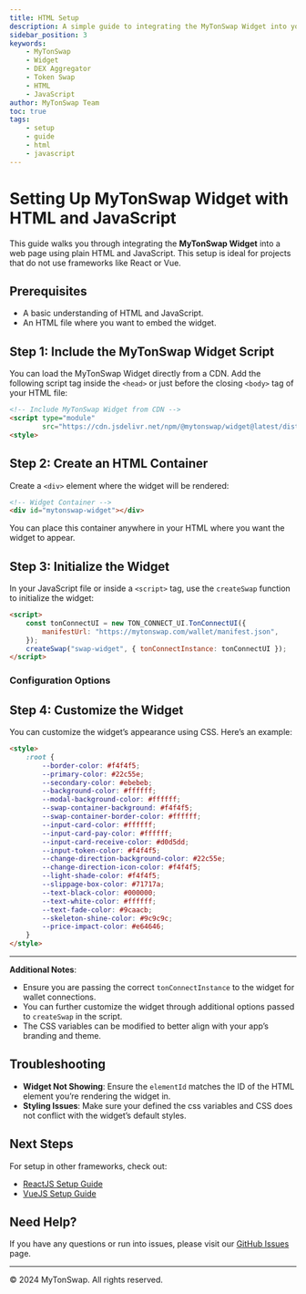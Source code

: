 ```yaml
---
title: HTML Setup
description: A simple guide to integrating the MyTonSwap Widget into your web application using plain HTML and JavaScript.
sidebar_position: 3
keywords:
    - MyTonSwap
    - Widget
    - DEX Aggregator
    - Token Swap
    - HTML
    - JavaScript
author: MyTonSwap Team
toc: true
tags:
    - setup
    - guide
    - html
    - javascript
---
```


# Setting Up MyTonSwap Widget with HTML and JavaScript

This guide walks you through integrating the **MyTonSwap Widget** into a web page using plain HTML and JavaScript. This setup is ideal for projects that do not use frameworks like React or Vue.

## Prerequisites

-   A basic understanding of HTML and JavaScript.
-   An HTML file where you want to embed the widget.

## Step 1: Include the MyTonSwap Widget Script

You can load the MyTonSwap Widget directly from a CDN. Add the following script tag inside the `<head>` or just before the closing `<body>` tag of your HTML file:

```html
<!-- Include MyTonSwap Widget from CDN -->
<script type="module"
        src="https://cdn.jsdelivr.net/npm/@mytonswap/widget@latest/dist/cdn/mytonswap-widget.js"></script>
<style>
```

## Step 2: Create an HTML Container

Create a `<div>` element where the widget will be rendered:

```html
<!-- Widget Container -->
<div id="mytonswap-widget"></div>
```

You can place this container anywhere in your HTML where you want the widget to appear.

## Step 3: Initialize the Widget

In your JavaScript file or inside a `<script>` tag, use the `createSwap` function to initialize the widget:

```html
<script>
    const tonConnectUI = new TON_CONNECT_UI.TonConnectUI({
        manifestUrl: "https://mytonswap.com/wallet/manifest.json",
    });
    createSwap("swap-widget", { tonConnectInstance: tonConnectUI });
</script>
```

### Configuration Options

## Step 4: Customize the Widget

You can customize the widget’s appearance using CSS. Here’s an example:

```html
<style>
    :root {
        --border-color: #f4f4f5;
        --primary-color: #22c55e;
        --secondary-color: #ebebeb;
        --background-color: #ffffff;
        --modal-background-color: #ffffff;
        --swap-container-background: #f4f4f5;
        --swap-container-border-color: #ffffff;
        --input-card-color: #ffffff;
        --input-card-pay-color: #ffffff;
        --input-card-receive-color: #d0d5dd;
        --input-token-color: #f4f4f5;
        --change-direction-background-color: #22c55e;
        --change-direction-icon-color: #f4f4f5;
        --light-shade-color: #f4f4f5;
        --slippage-box-color: #71717a;
        --text-black-color: #000000;
        --text-white-color: #ffffff;
        --text-fade-color: #9caacb;
        --skeleton-shine-color: #9c9c9c;
        --price-impact-color: #e64646;
    }
</style>
```

---

**Additional Notes**:

-   Ensure you are passing the correct `tonConnectInstance` to the widget for wallet connections.
-   You can further customize the widget through additional options passed to `createSwap` in the script.
-   The CSS variables can be modified to better align with your app’s branding and theme.

## Troubleshooting

-   **Widget Not Showing**: Ensure the `elementId` matches the ID of the HTML element you’re rendering the widget in.
-   **Styling Issues**: Make sure your defined the css variables and CSS does not conflict with the widget’s default styles.

## Next Steps

For setup in other frameworks, check out:

-   [ReactJS Setup Guide](./react)
-   [VueJS Setup Guide](./vue)

## Need Help?

If you have any questions or run into issues, please visit our [GitHub Issues](https://github.com/Ho3einWave/mytonswap-widget/issues) page.

---

© 2024 MyTonSwap. All rights reserved.
